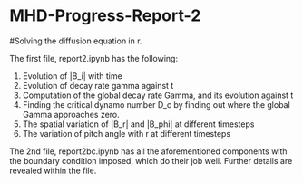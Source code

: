 # MHD-Progress-Report-2

#Solving the diffusion equation in r.

The first file, report2.ipynb has the following:

1. Evolution of |B_i| with time
2. Evolution of decay rate gamma against t
3. Computation of the global decay rate Gamma, and its evolution against t
4. Finding the critical dynamo number D_c by finding out where the global Gamma approaches zero.
5. The spatial variation of |B_r| and |B_phi| at different timesteps
6. The variation of pitch angle with r at different timesteps

The 2nd file, report2bc.ipynb has all the aforementioned components with the boundary condition imposed, which do their job well. Further details are revealed within the file.
